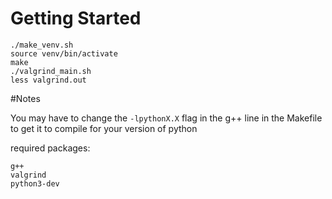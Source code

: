 # Getting Started

```
./make_venv.sh
source venv/bin/activate
make 
./valgrind_main.sh
less valgrind.out
```


#Notes

You may have to change the `-lpythonX.X` flag in the g++ line in the Makefile to get it to compile for your version of python

required packages: 
```
g++
valgrind
python3-dev
```
